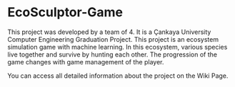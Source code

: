 # EcoSculptor-Game
This project was developed by a team of 4. It is a Çankaya University Computer Engineering Graduation Project. This project is an ecosystem simulation game with machine learning. In this ecosystem, various species live together and survive by hunting each other. The progression of the game changes with game management of the player.

You can access all detailed information about the project on the Wiki Page.
